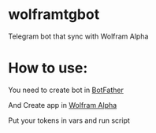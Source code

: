 # wolframtgbot
Telegram bot that sync with Wolfram Alpha
# How to use:
You need to create bot in [BotFather](https://t.me/botfather)

And Create app in [Wolfram Alpha](https://products.wolframalpha.com/short-answers-api/documentation/)

Put your tokens in vars and run script

